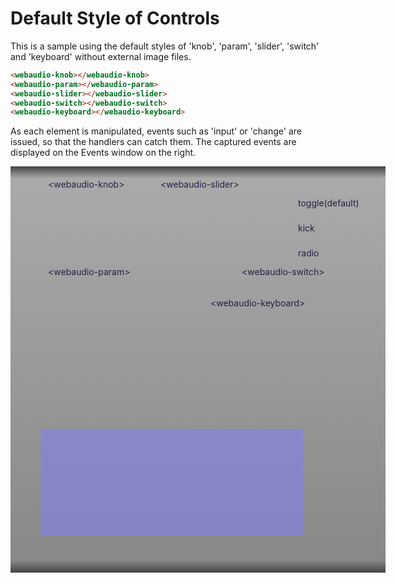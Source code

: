 <script src="../webaudio-controls.js"></script>

# Default Style of Controls  

This is a sample using the default styles of 
    'knob', 'param', 'slider', 'switch' and 'keyboard' without external image files.  

```html
<webaudio-knob></webaudio-knob>
<webaudio-param></webaudio-param>
<webaudio-slider></webaudio-slider>
<webaudio-switch></webaudio-switch>
<webaudio-keyboard></webaudio-keyboard>
```

As each element is manipulated, events such as 'input' or 'change' are issued,
so that the handlers can catch them.
The captured events are displayed on the Events window on the right.  

<div id="base" style="color:#224;width:600px;height:650px;position:relative;background:linear-gradient(#444 0%,#aaa 3%,#888 97%,#444 100%);">
  <webaudio-knob id="knob1" style="position:absolute;left:50px;top:60px"></webaudio-knob>
  <webaudio-knob id="knob2" style="position:absolute;left:130px;top:60px"></webaudio-knob>
  <webaudio-param link="knob1" style="position:absolute;left:65px;top:130px"></webaudio-param>
  <webaudio-param link="knob2" style="position:absolute;left:145px;top:130px"></webaudio-param>
  <webaudio-slider id="slider1" style="position:absolute;left:240px;top:50px"></webaudio-slider>
  <webaudio-slider id="slider2" direction="horz" style="position:absolute;left:280px;top:50px"></webaudio-slider>
  <webaudio-switch id="switch1" style="position:absolute;left:430px;top:50px"></webaudio-switch>
  <webaudio-switch id="switch2" type="kick" style="position:absolute;left:430px;top:90px"></webaudio-switch>
  <webaudio-switch id="switch2a" type="radio" group="r" value="1" style="position:absolute;left:370px;top:130px"></webaudio-switch>
  <webaudio-switch id="switch2b" type="radio" group="r" style="position:absolute;left:400px;top:130px"></webaudio-switch>
  <webaudio-switch id="switch2c" type="radio" group="r" style="position:absolute;left:430px;top:130px"></webaudio-switch>
  <webaudio-keyboard id="keyboard" style="position:absolute;left:48px;top:240px"></webaudio-keyboard>
  <webaudio-keyboard id="key2" width="160" height="20" keys="61" enable="0" colors="#000;#ccf;;#000;;#0fc;;#0fc" style="position:absolute;left:48px;top:380px">
  </webaudio-keyboard>
  <span style="position:absolute;left:60px;top:20px">&lt;webaudio-knob&gt;</span>
  <span style="position:absolute;left:60px;top:160px">&lt;webaudio-param&gt;</span>
  <span style="position:absolute;left:240px;top:20px">&lt;webaudio-slider&gt;</span>
  <span style="position:absolute;left:370px;top:160px">&lt;webaudio-switch&gt;</span>
  <span style="position:absolute;left:320px;top:210px">&lt;webaudio-keyboard&gt;</span>
  <span style="position:absolute;left:460px;top:50px">toggle(default)</span>
  <span style="position:absolute;left:460px;top:90px">kick</span>
  <span style="position:absolute;left:460px;top:130px">radio</span>
  <div style="position:absolute;left:48px;top:420px">
  <div id="events" style="background:rgba(128,128,255,0.5);padding:10px;color:#fff;text-align:left;width:400px;height:150px;overflow:scroll"></div>
  </div>
</div>

<script>
var message="";
var log=[];
var knobs = document.getElementsByTagName('webaudio-knob');
for(var i = 0; i < knobs.length; i++){
  knobs[i].addEventListener("input",Dump,false);
  knobs[i].addEventListener("change",Dump,false);
  knobs[i].addEventListener("click",Dump,false);
}
var sliders = document.getElementsByTagName('webaudio-slider');
for(var i = 0; i < sliders.length; i++){
  sliders[i].addEventListener("input",Dump,false);
  sliders[i].addEventListener("change",Dump,false);
  sliders[i].addEventListener("click",Dump,false);
}
var switches = document.getElementsByTagName('webaudio-switch');
for(var i = 0; i < switches.length; i++) {
    switches[i].addEventListener("input",Dump,false);
    switches[i].addEventListener("change",Dump,false);
    switches[i].addEventListener("click",Dump,false);
}
var key=document.getElementById("keyboard");
key.addEventListener('input',Dump,false);
key.addEventListener('change',Dump,false);
key.addEventListener('click',Dump,false);
key.addEventListener('note',Dump,false);
var key2=document.getElementById("key2");

function Dump(e) {
    var str="";
    if(e.target.id=="keyboard") {
        key2.setNote(e.note[0],e.note[1]);
        str=e.type + " : " + e.target.id + " event.note = [" + e.note + "] ";
    }
    else
        str=e.type + " : " + e.target.id + ".value = " + e.target.value + " ";
    console.log(str);
    log.unshift(str);
    log.length=20;
    str="";
    for(var i=19;i>=0;--i) {
        if(log[i])
            str+=log[i]+"<br/>";
    }
    var evview=document.getElementById("events");
    evview.innerHTML=str;
    evview.scrollTop=evview.scrollHeight;
}
</script>

